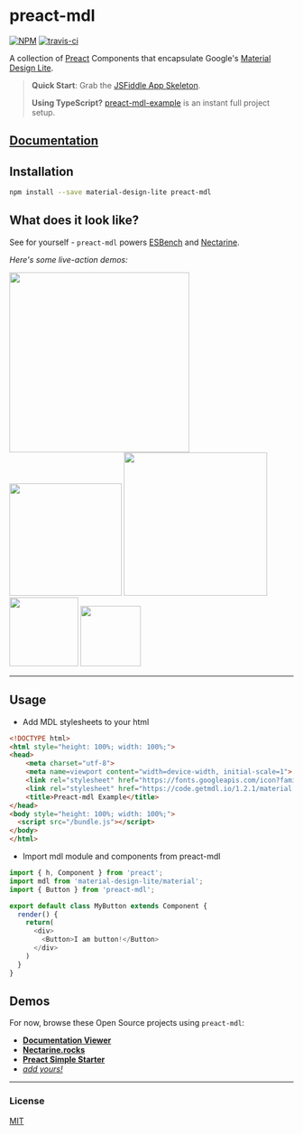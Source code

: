 # preact-mdl

[![NPM](http://img.shields.io/npm/v/preact-mdl.svg)](https://www.npmjs.com/package/preact-mdl)
[![travis-ci](https://travis-ci.org/developit/preact-mdl.svg?branch=master)](https://travis-ci.org/developit/preact-mdl)

A collection of [Preact] Components that encapsulate Google's [Material Design Lite].

> **Quick Start**: Grab the [JSFiddle App Skeleton](https://jsfiddle.net/developit/weq28uq3/).
>
> **Using TypeScript?** [preact-mdl-example](https://github.com/tbekolay/preact-mdl-example) is an instant full project setup.


## [Documentation](docs.md)


## Installation

```sh
npm install --save material-design-lite preact-mdl
```

## What does it look like?

See for yourself - `preact-mdl` powers [ESBench](http://esbench.com) and [Nectarine](http://nectarine.rocks).

_Here's some live-action demos:_

<img src="https://i.gyazo.com/d6db6fedde6734bcc8450a4c16611704.gif" width="319" />
<img src="https://i.gyazo.com/892ba9ed1e0c43bd024078d650c01ce4.gif" width="199" />

<img src="https://i.gyazo.com/352cc02ba18a811ee36a8a4837688023.gif" width="254" />
<img src="https://i.imgur.com/I6RDmBm.gif" width="122" />
<img src="https://i.gyazo.com/70724d88b290ff47c793cf6f9ddc13f1.gif" width="107" />


---


## Usage

* Add MDL stylesheets to your html
```html 
<!DOCTYPE html>
<html style="height: 100%; width: 100%;">
<head>
    <meta charset="utf-8">
    <meta name=viewport content="width=device-width, initial-scale=1">
    <link rel="stylesheet" href="https://fonts.googleapis.com/icon?family=Material+Icons">
    <link rel="stylesheet" href="https://code.getmdl.io/1.2.1/material.indigo-pink.min.css">
    <title>Preact-mdl Example</title>
</head>
<body style="height: 100%; width: 100%;">
  <script src="/bundle.js"></script>
</body>
</html>
```

* Import mdl module and components from preact-mdl

```JavaScript
import { h, Component } from 'preact';
import mdl from 'material-design-lite/material';
import { Button } from 'preact-mdl';

export default class MyButton extends Component {
  render() {
    return(
      <div>
        <Button>I am button!</Button>
      </div>
    )
  }
}

```

## Demos

For now, browse these Open Source projects using `preact-mdl`:

- **[Documentation Viewer](https://github.com/developit/documentation-viewer/)**
- **[Nectarine.rocks](https://github.com/developit/nectarine.rocks/)**
- **[Preact Simple Starter](https://github.com/ooade/PreactSimpleStarter)**
- _[add yours!](https://github.com/developit/preact-mdl/issues)_


---


### License

[MIT]


[Material Design Lite]: http://www.getmdl.io
[Preact]: https://github.com/developit/preact
[MIT]: http://choosealicense.com/licenses/mit/
